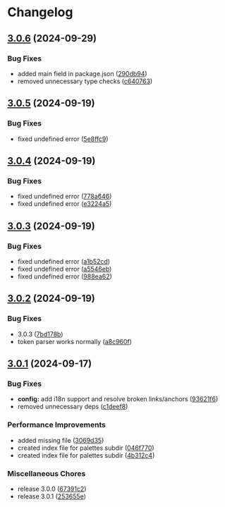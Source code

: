# Changelog

## [3.0.6](https://github.com/prjctimg/huetiful/compare/v3.0.5...v3.0.6) (2024-09-29)


### Bug Fixes

* added main field in package.json ([290db94](https://github.com/prjctimg/huetiful/commit/290db947ad1cd3fff9b2a6ac98256b2155dd2ea9))
* removed unnecessary type checks ([c640763](https://github.com/prjctimg/huetiful/commit/c640763b29075b3b8d90418b6a652cea3e69dfd5))

## [3.0.5](https://github.com/prjctimg/huetiful/compare/v3.0.4...v3.0.5) (2024-09-19)


### Bug Fixes

* fixed undefined error ([5e8ffc9](https://github.com/prjctimg/huetiful/commit/5e8ffc95f525ee9a93f2ddb2bf423850058f025c))

## [3.0.4](https://github.com/prjctimg/huetiful/compare/v3.0.3...v3.0.4) (2024-09-19)


### Bug Fixes

* fixed undefined error ([778a646](https://github.com/prjctimg/huetiful/commit/778a646227de80c6ad38b1f0a91e1d6722d8b812))
* fixed undefined error ([e3224a5](https://github.com/prjctimg/huetiful/commit/e3224a5bdf3f00216b7a13dd4c0e0ab66e225084))

## [3.0.3](https://github.com/prjctimg/huetiful/compare/v3.0.2...v3.0.3) (2024-09-19)


### Bug Fixes

* fixed undefined error ([a1b52cd](https://github.com/prjctimg/huetiful/commit/a1b52cd2241ad46cab875f8515c9eacd8819ee8f))
* fixed undefined error ([a5546eb](https://github.com/prjctimg/huetiful/commit/a5546eb64cff348c806896e80fd0fa89bc3a9a52))
* fixed undefined error ([988ea62](https://github.com/prjctimg/huetiful/commit/988ea621379a1bfa821faa22ac06dc268fad4283))

## [3.0.2](https://github.com/prjctimg/huetiful/compare/v3.0.1...v3.0.2) (2024-09-19)


### Bug Fixes

* 3.0.3 ([7bd178b](https://github.com/prjctimg/huetiful/commit/7bd178bc6a427bc10202c7e7bae9e44759935b2b))
* token parser works normally ([a8c960f](https://github.com/prjctimg/huetiful/commit/a8c960faadddd35eac45ed2886c4de1e30c5fe51))

## [3.0.1](https://github.com/prjctimg/huetiful/compare/v2.3.0...v3.0.1) (2024-09-17)


### Bug Fixes

* **config:** add i18n support and resolve broken links/anchors ([93621f6](https://github.com/prjctimg/huetiful/commit/93621f6e455a0725ab792cc96b4de43662e20e3e))
* removed unnecessary deps ([c1deef8](https://github.com/prjctimg/huetiful/commit/c1deef860b170ee7422efebb3a41691373092492))


### Performance Improvements

* added missing file ([3069d35](https://github.com/prjctimg/huetiful/commit/3069d35f5a75908050e0afd6acde8e96545f5791))
* created index file for palettes subdir ([046f770](https://github.com/prjctimg/huetiful/commit/046f7709d05cb2dee490e3eb20ef6fa41acda5c7))
* created index file for palettes subdir ([4b312c4](https://github.com/prjctimg/huetiful/commit/4b312c4ad8c226e7804c46409521d1482a07a573))


### Miscellaneous Chores

* release 3.0.0 ([67391c2](https://github.com/prjctimg/huetiful/commit/67391c29a60ed5964c98e7e27f73d051bdacbc22))
* release 3.0.1 ([253655e](https://github.com/prjctimg/huetiful/commit/253655ec1dcf65752160a93f453fcc7d27a81975))
